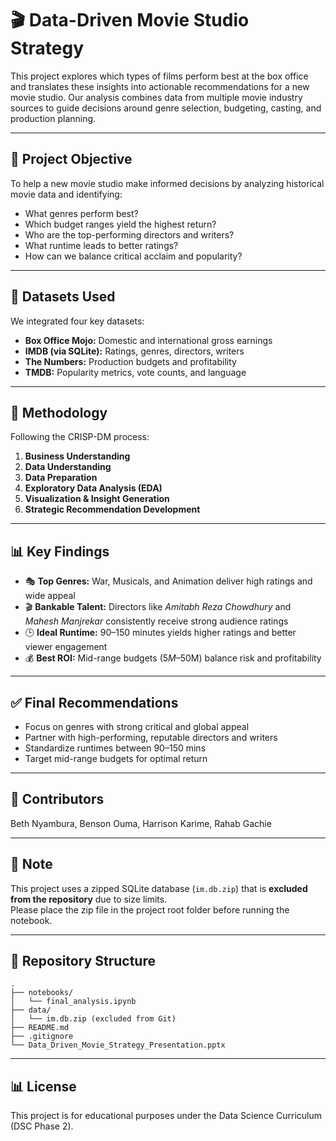 
# 🎬 Data-Driven Movie Studio Strategy

This project explores which types of films perform best at the box office and translates these insights into actionable recommendations for a new movie studio. Our analysis combines data from multiple movie industry sources to guide decisions around genre selection, budgeting, casting, and production planning.

---

## 📌 Project Objective


To help a new movie studio make informed decisions by analyzing historical movie data and identifying:
- What genres perform best?
- Which budget ranges yield the highest return?
- Who are the top-performing directors and writers?
- What runtime leads to better ratings?
- How can we balance critical acclaim and popularity?

---

## 📂 Datasets Used

We integrated four key datasets:

- **Box Office Mojo:** Domestic and international gross earnings
- **IMDB (via SQLite):** Ratings, genres, directors, writers
- **The Numbers:** Production budgets and profitability
- **TMDB:** Popularity metrics, vote counts, and language

---

## 🧠 Methodology

Following the CRISP-DM process:
1. **Business Understanding**
2. **Data Understanding**
3. **Data Preparation**
4. **Exploratory Data Analysis (EDA)**
5. **Visualization & Insight Generation**
6. **Strategic Recommendation Development**

---

## 📊 Key Findings

- 🎭 **Top Genres:** War, Musicals, and Animation deliver high ratings and wide appeal
- 🎬 **Bankable Talent:** Directors like *Amitabh Reza Chowdhury* and *Mahesh Manjrekar* consistently receive strong audience ratings
- 🕒 **Ideal Runtime:** 90–150 minutes yields higher ratings and better viewer engagement
- 💰 **Best ROI:** Mid-range budgets ($5M–$50M) balance risk and profitability

---

## ✅ Final Recommendations

- Focus on genres with strong critical and global appeal
- Partner with high-performing, reputable directors and writers
- Standardize runtimes between 90–150 mins
- Target mid-range budgets for optimal return

---

## 💼 Contributors

Beth Nyambura, Benson Ouma, Harrison Karime, Rahab Gachie

---

## 📎 Note

This project uses a zipped SQLite database (`im.db.zip`) that is **excluded from the repository** due to size limits.  
Please place the zip file in the project root folder before running the notebook.

---

## 📁 Repository Structure

```
.
├── notebooks/
│   └── final_analysis.ipynb
├── data/
│   └── im.db.zip (excluded from Git)
├── README.md
├── .gitignore
└── Data_Driven_Movie_Strategy_Presentation.pptx
```

---

## 📊 License

This project is for educational purposes under the Data Science Curriculum (DSC Phase 2).

